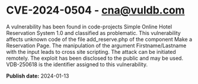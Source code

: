 # CVE-2024-0504 - cna@vuldb.com

A vulnerability has been found in code-projects Simple Online Hotel Reservation System 1.0 and classified as problematic. This vulnerability affects unknown code of the file add_reserve.php of the component Make a Reservation Page. The manipulation of the argument Firstname/Lastname with the input <script>alert(1)</script> leads to cross site scripting. The attack can be initiated remotely. The exploit has been disclosed to the public and may be used. VDB-250618 is the identifier assigned to this vulnerability.

**Publish date:** 2024-01-13
